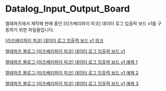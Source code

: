 # Datalog_Input_Output_Board

엘레파츠에서 제작해 판매 중인 [라즈베리파이 피코] 데이터 로그 입출력 보드 v1를 구동하기 위한 파일들입니다.

[[라즈베리파이 피코] 데이터 로그 입출력 보드 v1 링크](https://www.eleparts.co.kr/EPYDXX4W)

[엘레파츠 블로그 [라즈베리파이 피코] 데이터 로그 입출력 보드 v1](https://blog.naver.com/elepartsblog/223622663831)

[엘레파츠 블로그 [라즈베리파이 피코] 데이터 로그 입출력 보드 v1 예제 1](https://blog.naver.com/elepartsblog/223622659659)

[엘레파츠 블로그 [라즈베리파이 피코] 데이터 로그 입출력 보드 v1 예제 2](https://blog.naver.com/elepartsblog/223622667850)

[엘레파츠 블로그 [라즈베리파이 피코] 데이터 로그 입출력 보드 v1 예제 3](https://blog.naver.com/elepartsblog/223622666074)
